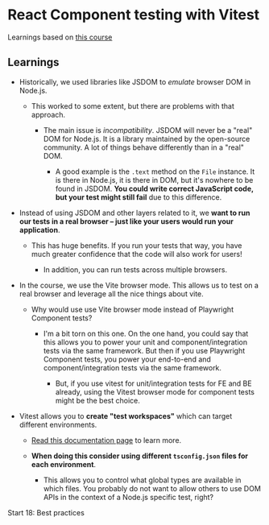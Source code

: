 # React Component testing with Vitest

Learnings based on [this course](https://github.com/epicweb-dev/react-component-testing-with-vitest)

## Learnings

- Historically, we used libraries like JSDOM to _emulate_ browser DOM in Node.js.

  - This worked to some extent, but there are problems with that approach.

    - The main issue is _incompatibility_. JSDOM will never be a "real" DOM for Node.js. It is a library maintained by the open-source community. A lot of things behave differently than in a "real" DOM.

      - A good example is the `.text` method on the `File` instance. It is there in Node.js, it is there in DOM, but it's nowhere to be found in JSDOM. **You could write correct JavaScript code, but your test might still fail** due to this difference.

- Instead of using JSDOM and other layers related to it, we **want to run our tests in a real browser – just like your users would run your application**.

  - This has huge benefits. If you run your tests that way, you have much greater confidence that the code will also work for users!

    - In addition, you can run tests across multiple browsers.

- In the course, we use the Vite browser mode. This allows us to test on a real browser and leverage all the nice things about vite.

  - Why would use use Vite browser mode instead of Playwright Component tests?

    - I'm a bit torn on this one. On the one hand, you could say that this allows you to power your unit and component/integration tests via the same framework. But then if you use Playwright Component tests, you power your end-to-end and component/integration tests via the same framework.

      - But, if you use vitest for unit/integration tests for FE and BE already, using the Vitest browser mode for component tests might be the best choice.

- Vitest allows you to **create "test workspaces"** which can target different environments.

  - [Read this documentation page](https://vitest.dev/guide/workspace.html#defining-a-workspace) to learn more.

  - **When doing this consider using different `tsconfig.json` files for each environment**.

    - This allows you to control what global types are available in which files. You probably do not want to allow others to use DOM APIs in the context of a Node.js specific test, right?

Start 18: Best practices
